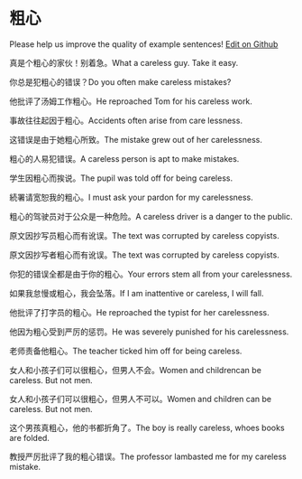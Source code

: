 # 粗心

Please help us improve the quality of example sentences! [Edit on Github](https://github.com/jiyushe/jiyu-example-sentence-source/blob/main/chinese/cuxin.md)

<p><span class="chinese">真是个粗心的家伙！别着急。</span><span class="english">What a careless guy. Take it easy.</span></p>

<p><span class="chinese">你总是犯粗心的错误？</span><span class="english">Do you often make careless mistakes?</span></p>

<p><span class="chinese">他批评了汤姆工作粗心。</span><span class="english">He reproached Tom for his careless work.</span></p>

<p><span class="chinese">事故往往起因于粗心。</span><span class="english">Accidents often arise from care lessness.</span></p>

<p><span class="chinese">这错误是由于她粗心所致。</span><span class="english">The mistake grew out of her carelessness.</span></p>

<p><span class="chinese">粗心的人易犯错误。</span><span class="english">A careless person is apt to make mistakes.</span></p>

<p><span class="chinese">学生因粗心而挨说。</span><span class="english">The pupil was told off for being careless.</span></p>

<p><span class="chinese">続署请宽恕我的粗心。</span><span class="english">I must ask your pardon for my carelessness.</span></p>

<p><span class="chinese">粗心的驾驶员对于公众是一种危险。</span><span class="english">A careless driver is a danger to the public.</span></p>

<p><span class="chinese">原文因抄写员粗心而有讹误。</span><span class="english">The text was corrupted by careless copyists.</span></p>

<p><span class="chinese">原文因抄写者粗心而有讹误。</span><span class="english">The text was corrupted by careless copyists.</span></p>

<p><span class="chinese">你犯的错误全都是由于你的粗心。</span><span class="english">Your errors stem all from your carelessness.</span></p>

<p><span class="chinese">如果我怠慢或粗心，我会坠落。</span><span class="english">If I am inattentive or careless, I will fall.</span></p>

<p><span class="chinese">他批评了打字员的粗心。</span><span class="english">He reproached the typist for her carelessness.</span></p>

<p><span class="chinese">他因为粗心受到严厉的惩罚。</span><span class="english">He was severely punished for his carelessness.</span></p>

<p><span class="chinese">老师责备他粗心。</span><span class="english">The teacher ticked him off for being careless.</span></p>

<p><span class="chinese">女人和小孩子们可以很粗心，但男人不会。</span><span class="english">Women and childrencan be careless. But not men.</span></p>

<p><span class="chinese">女人和小孩子们可以很粗心，但男人不可以。</span><span class="english">Women and children can be careless. But not men.</span></p>

<p><span class="chinese">这个男孩真粗心，他的书都折角了。</span><span class="english">The boy is really careless, whoes books are folded.</span></p>

<p><span class="chinese">教授严厉批评了我的粗心错误。</span><span class="english">The professor lambasted me for my careless mistake.</span></p>

